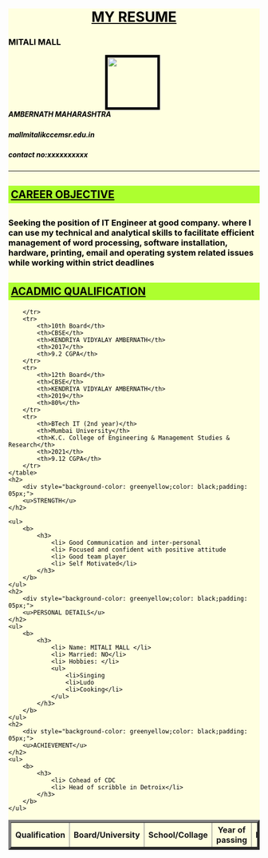 <html>
<head>
	<title>RESUME</title>
</head>
<body>
	<div style="background-color: lightyellow;color: black;">
	<center>
		<h1>
			<u> MY RESUME</u>
		</h1>
	</center>
	<h3> MITALI MALL </h3>
	<style>
		img {
			border: 5px solid black;
		}
	</style>
	<img src="C:\Users\mallm\Desktop\K C COLLAGE\THIRD YEAR\SEM -5\lab\html\Photo.jpeg" width="100" height="100" hspace="200"  align="right" >
	<h5>AMBERNATH MAHARASHTRA</h5>
	<h5>mallmitalikccemsr.edu.in</h5>
	<h5>contact no:xxxxxxxxxx</h5><hr>
	<h2>
	    <div style="background-color: greenyellow;color: black;padding: 05px;">
		    <u>CAREER OBJECTIVE</u>
	    </div>
	</h2>
	<h2>
		<h3>
			Seeking the position of IT Engineer at good company. where I can use my technical and analytical skills to facilitate efficient management of word processing, software installation, hardware, printing, email and operating system related issues while working within strict deadlines
		</h3>
	</h2>
	<h2>
		<div style="background-color: greenyellow;color: black;padding: 05px;">
	    <u> 
		   ACADMIC QUALIFICATION
	    </u>
	</h2>
    <table BORDER=5 WIDHT =1000>
    	<tr>
    		<th>Qualification</th>
    		<th>Board/University</th>
    		<th>School/Collage</th>
    		<th>Year of passing</th>
    		<th>Marks</th>

    	</tr>
    	<tr>
    		<th>10th Board</th>
    		<th>CBSE</th>
    		<th>KENDRIYA VIDYALAY AMBERNATH</th>
    		<th>2017</th>
    		<th>9.2 CGPA</th>
    	</tr>
    	<tr>
    		<th>12th Board</th>
    		<th>CBSE</th>
    		<th>KENDRIYA VIDYALAY AMBERNATH</th>
    		<th>2019</th>
    		<th>80%</th>
    	</tr>
    	<tr>
    		<th>BTech IT (2nd year)</th>
    		<th>Mumbai University</th>
    		<th>K.C. College of Engineering & Management Studies & Research</th>
    		<th>2021</th>
    		<th>9.12 CGPA</th>
    	</tr>
    </table>
    <h2>
    	<div style="background-color: greenyellow;color: black;padding: 05px;">
    	<u>STRENGTH</u>
    </h2>

    <ul>
    	<b>
    		<h3>
    			<li> Good Communication and inter-personal
    			<li> Focused and confident with positive attitude
    		    <li> Good team player
    		    <li> Self Motivated</li>
    		</h3>
    	</b>
    </ul>
    <h2>
    	<div style="background-color: greenyellow;color: black;padding: 05px;">
    	<u>PERSONAL DETAILS</u>
    </h2>
    <ul>
    	<b>
    		<h3>
    			<li> Name: MITALI MALL </li>
    			<li> Married: NO</li>
    		    <li> Hobbies: </li>
    		    <ul>
    		    	<li>Singing
    		    	<li>Ludo
    		    	<li>Cooking</li>
    		    </ul>
    		</h3>
    	</b>
    </ul>
    <h2>
    	<div style="background-color: greenyellow;color: black;padding: 05px;">
    	<u>ACHIEVEMENT</u>
    </h2>
    <ul>
    	<b>
    		<h3>
    			<li> Cohead of CDC
    			<li> Head of scribble in Detroix</li>
    		</h3>
    	</b>
    </ul>
</body>
</html>
